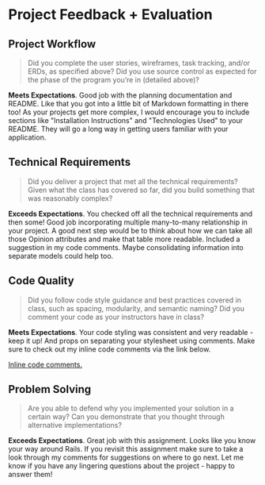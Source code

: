 # Project Feedback + Evaluation

## Project Workflow

>Did you complete the user stories, wireframes, task tracking, and/or ERDs, as specified above? Did you use source control as expected for the phase of the program you’re in (detailed above)?

**Meets Expectations**. Good job with the planning documentation and README. Like that you got into a little bit of Markdown formatting in there too! As your projects get more complex, I would encourage you to include sections like "Installation Instructions" and "Technologies Used" to your README. They will go a long way in getting users familiar with your application.

## Technical Requirements

>Did you deliver a project that met all the technical requirements? Given what the class has covered so far, did you build something that was reasonably complex?

**Exceeds Expectations**. You checked off all the technical requirements and then some! Good job incorporating multiple many-to-many relationship in your project. A good next step would be to think about how we can take all those Opinion attributes and make that table more readable. Included a suggestion in my code comments. Maybe consolidating information into separate models could help too.

## Code Quality

>Did you follow code style guidance and best practices covered in class, such as spacing, modularity, and semantic naming? Did you comment your code as your instructors have in class?

**Meets Expectations**. Your code styling was consistent and very readable - keep it up! And props on separating your stylesheet using comments. Make sure to check out my inline code comments via the link below.

[Inline code comments.]()

## Problem Solving

>Are you able to defend why you implemented your solution in a certain way? Can you demonstrate that you thought through alternative implementations?

**Exceeds Expectations**. Great job with this assignment. Looks like you know your way around Rails. If you revisit this assignment make sure to take a look through my comments for suggestions on where to go next. Let me know if you have any lingering questions about the project - happy to answer them!
